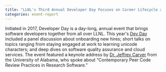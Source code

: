 ```yaml
---
title: "LLNL's Third Annual Developer Day Focuses on Career Lifecycle and Best Practices"
categories: event-report
---
```


Initiated in 2017, Developer Day is a day-long, annual event that brings software developers together from all over LLNL. This year's [Dev Day](https://computing.llnl.gov/newsroom/third-annual-developer-day-encourages-best-practices) included a panel discussion about onboarding new hires; short talks on topics ranging from staying engaged at work to learning unicode characters; and deep dives on software quality assurance and cloud services. The event featured a keynote address by [Dr. Jeffrey Carver](http://carver.cs.ua.edu/) from the University of Alabama, who spoke about “Contemporary Peer Code Review Practices in Research Software.”
